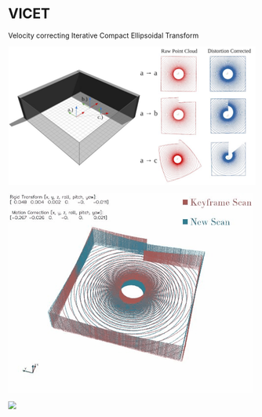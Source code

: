 # VICET
Velocity correcting Iterative Compact Ellipsoidal Transform

![](https://github.com/mcdermatt/VICET/blob/main/wideFig1.jpg)

![](https://github.com/mcdermatt/VICET/blob/main/transOnlyBox.gif)

![](https://github.com/mcdermatt/VICET/blob/main/transAndRotateBoxV2.gif)
